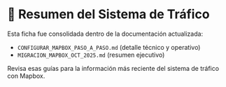 # 📄 Resumen del Sistema de Tráfico

Esta ficha fue consolidada dentro de la documentación actualizada:

- `CONFIGURAR_MAPBOX_PASO_A_PASO.md` (detalle técnico y operativo)
- `MIGRACION_MAPBOX_OCT_2025.md` (resumen ejecutivo)

Revisa esas guías para la información más reciente del sistema de tráfico con Mapbox.
